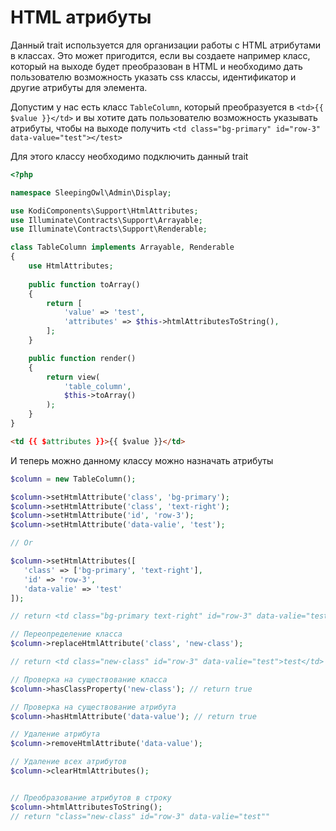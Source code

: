 # HTML атрибуты

Данный trait используется для организации работы с HTML атрибутами в классах. Это может пригодится, если вы создаете например класс,
который на выходе будет преобразован в HTML и необходимо дать пользователю возможность указать css классы, идентификатор и другие атрибуты 
для элемента.

Допустим у нас есть класс `TableColumn`, который преобразуется в `<td>{{ $value }}</td>` и вы хотите дать пользователю
возможность указывать атрибуты, чтобы на выходе получить `<td class="bg-primary" id="row-3" data-value="test"></test>`

Для этого классу необходимо подключить данный trait

```php
<?php

namespace SleepingOwl\Admin\Display;

use KodiComponents\Support\HtmlAttributes;
use Illuminate\Contracts\Support\Arrayable;
use Illuminate\Contracts\Support\Renderable;

class TableColumn implements Arrayable, Renderable
{
    use HtmlAttributes;
    
    public function toArray()
    {
        return [
            'value' => 'test',
            'attributes' => $this->htmlAttributesToString(),
        ];
    }

    public function render()
    {
        return view(
            'table_column',
            $this->toArray()
        );
    }
}
```

```html
<td {{ $attributes }}>{{ $value }}</td>
```

И теперь можно данному классу можно назначать атрибуты

```php
$column = new TableColumn();

$column->setHtmlAttribute('class', 'bg-primary');
$column->setHtmlAttribute('class', 'text-right');
$column->setHtmlAttribute('id', 'row-3');
$column->setHtmlAttribute('data-valie', 'test');

// Or

$column->setHtmlAttributes([
   'class' => ['bg-primary', 'text-right'],
   'id' => 'row-3',
   'data-valie' => 'test'
]);

// return <td class="bg-primary text-right" id="row-3" data-valie="test">test</td>

// Переопределение класса
$column->replaceHtmlAttribute('class', 'new-class');

// return <td class="new-class" id="row-3" data-valie="test">test</td>

// Проверка на существование класса 
$column->hasClassProperty('new-class'); // return true

// Проверка на существование атрибута
$column->hasHtmlAttribute('data-value'); // return true

// Удаление атрибута
$column->removeHtmlAttribute('data-value');

// Удаление всех атрибутов
$column->clearHtmlAttributes();


// Преобразование атрибутов в строку
$column->htmlAttributesToString();
// return "class="new-class" id="row-3" data-valie="test""
```
